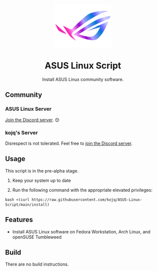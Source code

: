 <div align=center>
  <img src=ROG-LOGO.svg height=140/>

  # ASUS Linux Script

  Install ASUS Linux community software.
</div>

## Community

### ASUS Linux Server
[Join the Discord server](https://discord.com/invite/4ZKGd7Un5t). 😊

### kojq's Server
Disrespect is not tolerated. Feel free to [join the Discord server](https://discord.com/invite/C6NdvU5bzN).

## Usage

This script is in the pre-alpha stage.

1. Keep your system up to date

2. Run the following command with the appropriate elevated privileges:

```ShellSession
bash <(curl https://raw.githubusercontent.com/kojq/ASUS-Linux-Script/main/install)
```

## Features

- Install ASUS Linux software on Fedora Workstation, Arch Linux, and openSUSE Tumbleweed

## Build

There are no build instructions.

